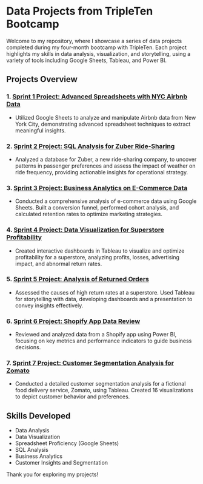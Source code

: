 # Data Projects from TripleTen Bootcamp

Welcome to my repository, where I showcase a series of data projects completed during my four-month bootcamp with TripleTen. Each project highlights my skills in data analysis, visualization, and storytelling, using a variety of tools including Google Sheets, Tableau, and Power BI.

## Projects Overview

### 1. [Sprint 1 Project: Advanced Spreadsheets with NYC Airbnb Data](https://docs.google.com/spreadsheets/d/1RW7gv8VnuC4BtNW5zykD02s2AfKaViL2aPCguBPNVIc/edit?usp=sharing)
- Utilized Google Sheets to analyze and manipulate Airbnb data from New York City, demonstrating advanced spreadsheet techniques to extract meaningful insights.

### 2. [Sprint 2 Project: SQL Analysis for Zuber Ride-Sharing](Sprint-2-Project-SQL)
- Analyzed a database for Zuber, a new ride-sharing company, to uncover patterns in passenger preferences and assess the impact of weather on ride frequency, providing actionable insights for operational strategy.

### 3. [Sprint 3 Project: Business Analytics on E-Commerce Data](https://docs.google.com/spreadsheets/d/1-ZK2q5vcc-JhQiw2JDsw8x4uVwynU9ZPsWONekCAutQ/edit?usp=sharing)
- Conducted a comprehensive analysis of e-commerce data using Google Sheets. Built a conversion funnel, performed cohort analysis, and calculated retention rates to optimize marketing strategies.

### 4. [Sprint 4 Project: Data Visualization for Superstore Profitability](https://public.tableau.com/views/Sprint4-Project-AidenSubers/Sprint4-Project?:language=en-US&:sid=&:redirect=auth&:display_count=n&:origin=viz_share_link)
- Created interactive dashboards in Tableau to visualize and optimize profitability for a superstore, analyzing profits, losses, advertising impact, and abnormal return rates.

### 5. [Sprint 5 Project: Analysis of Returned Orders](https://public.tableau.com/views/Sprint5-Project-AidenSubers/Presentation?:language=en-US&publish=yes&:sid=&:redirect=auth&:display_count=n&:origin=viz_share_link)
- Assessed the causes of high return rates at a superstore. Used Tableau for storytelling with data, developing dashboards and a presentation to convey insights effectively.

### 6. [Sprint 6 Project: Shopify App Data Review](Sprint6Project-AidenSubers_1728399987.zip)
- Reviewed and analyzed data from a Shopify app using Power BI, focusing on key metrics and performance indicators to guide business decisions.

### 7. [Sprint 7 Project: Customer Segmentation Analysis for Zomato](https://public.tableau.com/views/TripleTen-FinalProject-ZomatoCustomerAnalysis/ZomatoCustomerAnalysis?:language=en-US&publish=yes&:sid=&:redirect=auth&:display_count=n&:origin=viz_share_link)
- Conducted a detailed customer segmentation analysis for a fictional food delivery service, Zomato, using Tableau. Created 16 visualizations to depict customer behavior and preferences.

## Skills Developed
- Data Analysis
- Data Visualization
- Spreadsheet Proficiency (Google Sheets)
- SQL Analysis
- Business Analytics
- Customer Insights and Segmentation


Thank you for exploring my projects!
